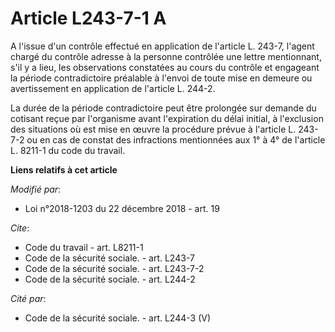 # Article L243-7-1 A

A l'issue d'un contrôle effectué en application de l'article L. 243-7, l'agent chargé du contrôle adresse à la personne
contrôlée une lettre mentionnant, s'il y a lieu, les observations constatées au cours du contrôle et engageant la période
contradictoire préalable à l'envoi de toute mise en demeure ou avertissement en application de l'article L. 244-2. 

La durée de la période contradictoire peut être prolongée sur demande du cotisant reçue par l'organisme avant l'expiration du
délai initial, à l'exclusion des situations où est mise en œuvre la procédure prévue à l'article L. 243-7-2 ou en cas de
constat des infractions mentionnées aux 1° à 4° de l'article L. 8211-1 du code du travail.

**Liens relatifs à cet article**

_Modifié par_:

  - Loi n°2018-1203 du 22 décembre 2018 - art. 19

_Cite_:

  - Code du travail - art. L8211-1
  - Code de la sécurité sociale. - art. L243-7
  - Code de la sécurité sociale. - art. L243-7-2
  - Code de la sécurité sociale. - art. L244-2

_Cité par_:

  - Code de la sécurité sociale. - art. L244-3 (V)
